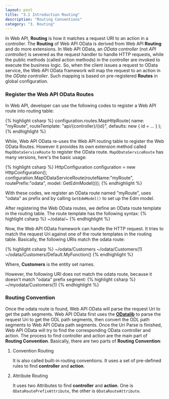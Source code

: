 ```yaml
---
layout: post
title: "3.1 Introduction Routing"
description: "Routing Conventions"
category: "3. Routing"
---
```


In Web API, **Routing** is how it matches a request URI to an action in a controller. The **Routing** of Web API OData is derived from Web API **Routing** and do more extensions.
In Web API OData, an *OData controller* (not *API controller*) is severed as the request handler to handle HTTP requests, while the public methods (called action methods) in the controller are invoked to execute the business logic.
So, when the client issues a request to OData service, the Web API OData framework will map the request to an action in the *OData controller*. Such mapping is based on pre-registered **Routes** in global configuration.

### Register the Web API OData Routes

In Web API, developer can use the following codes to register a Web API route into routing table:

{% highlight csharp %}
configuration.routes.MapHttpRoute(
    name: "myRoute",
    routeTemplate: "api/{controller}/{id}",
    defaults: new { id = ... }
);
{% endhighlight %}

While, Web API OData re-uses the Web API routing table to register the Web OData Routes. However it provides its own extension method called `MapODataServiceRoute` to register the OData route. `MapODataServiceRoute` has many versions, 
here's the basic usage:

{% highlight csharp %}
HttpConfiguration configuration = new HttpConfiguration();
configuration.MapODataServiceRoute(routeName:"myRoute", routePrefix:"odata", model: GetEdmModel()));
{% endhighlight %}

With these codes, we register an OData route named "myRoute", uses "odata" as prefix and by calling `GetEdmModel()` to set up the Edm model.

After registering the Web OData routes, we define an OData route template in the routing table. The route template has the following syntax:
{% highlight csharp %}
~/odata/~
{% endhighlight %}

Now, the Web API OData framework can handle the HTTP request. It tries to match the request Uri against one of the route templates in the routing table. Basically, the following URIs match the odata route:

{% highlight csharp %}
~/odata/Customers
~/odata/Customers(1)
~/odata/Customers/Default.MyFunction()
{% endhighlight %}

Where, **Customers** is the entity set names.

However, the following URI does not match the odata route, because it doesn't match "odata"  prefix segment:
{% highlight csharp %}
~/myodata/Customers(1)
{% endhighlight %}

### Routing Convention

Once the odata route is found, Web API OData will parse the request Uri to get the path segments. Web API OData first uses the **[ODatalib](https://www.nuget.org/packages/Microsoft.OData.Core/)** to parse the request Uri to get the ODL path segments, then convert the ODL path segments to Web API OData path segments.
Once the Uri Parse is finished, Web API OData will try to find the corresponding OData controller and action. The process to find controller and action are the main part of **Routing Convention**.
Basically, there are two parts of **Routing Convention**:

1. Convention Routing

   It is also called built-in routing conventions. It uses a set of pre-defined rules to find **controller** and **action**.
   
2. Attribute Routing

   It uses two Attributes to find **controller** and **action**. One is `ODataRoutePrefixAttribute`, the other is `ODataRouteAttribute`.

